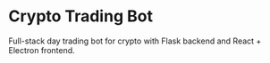 # Crypto Trading Bot

Full-stack day trading bot for crypto with Flask backend and React + Electron frontend.